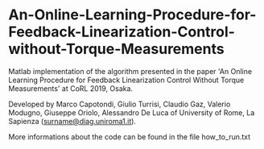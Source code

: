 # An-Online-Learning-Procedure-for-Feedback-Linearization-Control-without-Torque-Measurements

Matlab implementation of the algorithm presented in the paper 'An Online Learning Procedure for Feedback Linearization Control Without Torque Measurements' at CoRL 2019, Osaka. 

Developed by Marco Capotondi, Giulio Turrisi, Claudio Gaz, Valerio Modugno, Giuseppe Oriolo, Alessandro De Luca of University of Rome, La Sapienza (surname@diag.uniroma1.it).

More informations about the code can be found in the file how_to_run.txt
